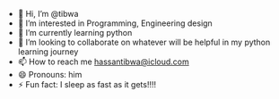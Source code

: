 - 👋 Hi, I’m @tibwa
- 👀 I’m interested in Programming, Engineering design 
- 🌱 I’m currently learning python
- 💞️ I’m looking to collaborate on whatever will be helpful in my python learning journey
- 📫 How to reach me hassantibwa@icloud.com
- 😄 Pronouns: him
- ⚡ Fun fact: I sleep as fast as it gets!!!!

<!---
tibwa/tibwa is a ✨ special ✨ repository because its `README.md` (this file) appears on your GitHub profile.
You can click the Preview link to take a look at your changes.
--->
